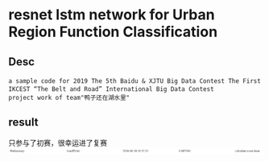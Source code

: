 # resnet lstm network for Urban Region Function Classification

## Desc

    a sample code for 2019 The 5th Baidu & XJTU Big Data Contest The First IKCEST “The Belt and Road” International Big Data Contest
    project work of team"鸭子还在湖水里"
    
## result
只参与了初赛，很幸运进了复赛
![result](https://raw.githubusercontent.com/talebolano/resnet_lstm_Urban_Region_Function_Classification/master/image/test.jpg)
